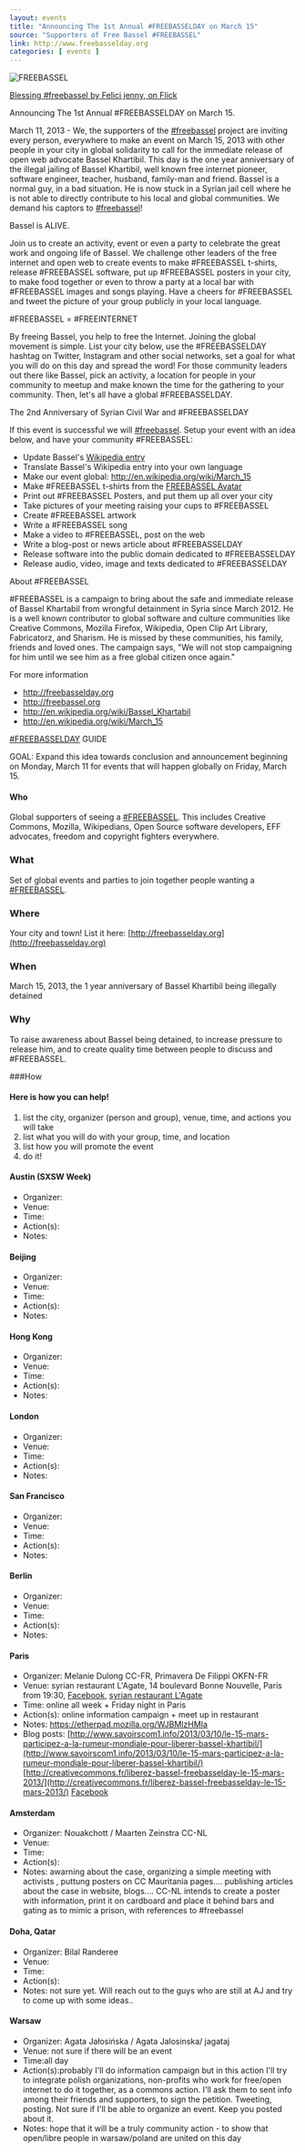 ```yaml
---
layout: events
title: "Announcing The 1st Annual #FREEBASSELDAY on March 15"
source: "Supporters of Free Bassel #FREEBASSEL"
link: http://www.freebasselday.org
categories: [ events ]
---
```


![FREEBASSEL](http://farm9.staticflickr.com/8366/8493011005_9c69dcd8d6_o.jpg)

[Blessing #freebassel by Felici jenny, on Flick](http://www.flickr.com/photos/14501922@N02/8493011005/)

Announcing The 1st Annual #FREEBASSELDAY on March 15.

March 11, 2013 - We, the supporters of the [#freebassel](https://twitter.com/#freebassel) project are inviting every person, everywhere to make an event on March 15, 2013 with other people in your city in global solidarity to call for the immediate release of open web advocate Bassel Khartibil. This day is the one year anniversary of the illegal jailing of Bassel Khartibil, well known free internet pioneer, software engineer, teacher, husband, family-man and friend. Bassel is a normal guy, in a bad situation. He is now stuck in a Syrian jail cell where he is not able to directly contribute to his local and global communities. We demand his captors to [#freebassel](https://twitter.com/#freebassel)!

Bassel is ALIVE.

Join us to create an activity, event or even a party to celebrate the great work and ongoing life of Bassel. We challenge other leaders of the free internet and open web to create events to make #FREEBASSEL t-shirts, release #FREEBASSEL software, put up #FREEBASSEL posters in your city, to make food together or even to throw a party at a local bar with #FREEBASSEL images and songs playing. Have a cheers for #FREEBASSEL and tweet the picture of your group publicly in your local language.

#FREEBASSEL = #FREEINTERNET

By freeing Bassel, you help to free the Internet. Joining the global movement is simple. List your city below, use the #FREEBASSELDAY hashtag on Twitter, Instagram and other social networks, set a goal for what you will do on this day and spread the word! For those community leaders out there like Bassel, pick an activity, a location for people in your community to meetup and make known the time for the gathering to your community. Then, let's all have a global #FREEBASSELDAY.

The 2nd Anniversary of Syrian Civil War and #FREEBASSELDAY

If this event is successful we will [#freebassel](https://twitter.com/#freebassel). Setup your event with an idea below, and have your community #FREEBASSEL:

* Update Bassel's [Wikipedia entry](http://en.wikipedia.org/wiki/Bassel_Khartabil) 
* Translate Bassel's Wikipedia entry into your own language
* Make our event global: http://en.wikipedia.org/wiki/March_15
* Make #FREEBASSEL t-shirts from the [FREEBASSEL Avatar](http://openclipart.org/search/?query=freebassel)
* Print out #FREEBASSEL Posters, and put them up all over your city
* Take pictures of your meeting raising your cups to #FREEBASSEL
* Create #FREEBASSEL artwork
* Write a #FREEBASSEL song
* Make a video to #FREEBASSEL, post on the web
* Write a blog-post or news article about #FREEBASSELDAY
* Release software into the public domain dedicated to #FREEBASSELDAY
* Release audio, video, image and texts dedicated to #FREEBASSELDAY


About #FREEBASSEL

#FREEBASSEL is a campaign to bring about the safe and immediate release of Bassel Khartabil from wrongful detainment in Syria since March 2012. He is a well known contributor to global software and culture communities like Creative Commons, Mozilla Firefox, Wikipedia, Open Clip Art Library, Fabricatorz, and Sharism. He is missed by these communities, his family, friends and loved ones. The campaign says, "We will not stop campaigning for him until we see him as a free global citizen once again."

For more information

* http://freebasselday.org
* http://freebassel.org
* http://en.wikipedia.org/wiki/Bassel_Khartabil
* http://en.wikipedia.org/wiki/March_15

[#FREEBASSELDAY](https://twitter.com/#freebasselday) GUIDE

GOAL: Expand this idea towards conclusion and announcement beginning on Monday, March 11 for events that will happen globally on Friday, March 15.

#### Who

Global supporters of seeing a [#FREEBASSEL](https://twitter.com/#freebassel). This includes Creative Commons, Mozilla, Wikipedians, Open Source software developers, EFF advocates, freedom and copyright fighters everywhere.

### What

Set of global events and parties to join together people wanting a [#FREEBASSEL](https://twitter.com/#freebassel).

### Where

Your city and town! List it here: [http://freebasselday.org](http://freebasselday.org)

### When

March 15, 2013, the 1 year anniversary of Bassel Khartibil being illegally detained

### Why

To raise awareness about Bassel being detained, to increase pressure to release him, and to create quality time between people to discuss and #FREEBASSEL.


###How

#### Here is how you can help!

1. list the city, organizer (person and group), venue, time, and actions you will take
2. list what you will do with your group, time, and location
3. list how you will promote the event
4. do it!

#### Austin (SXSW Week)

* Organizer:
* Venue: 
* Time:
* Action(s):
* Notes: 

#### Beijing
* Organizer:
* Venue: 
* Time:
* Action(s):
* Notes: 

#### Hong Kong
* Organizer:
* Venue: 
* Time:
* Action(s):
* Notes: 

#### London
* Organizer:
* Venue: 
* Time:
* Action(s):
* Notes: 

#### San Francisco
* Organizer:
* Venue: 
* Time:
* Action(s):
* Notes: 

#### Berlin
* Organizer:
* Venue: 
* Time:
* Action(s):
* Notes: 

#### Paris
* Organizer: Melanie Dulong CC-FR, Primavera De Filippi OKFN-FR
* Venue: syrian restaurant L'Agate, 14 boulevard Bonne Nouvelle, Paris from 19:30, [Facebook](https://www.facebook.com/events/426981290720783/), [syrian restaurant L'Agate](http://lebistrosyrien.com/bistro/contact.php)
* Time: online all week + Friday night in Paris
* Action(s): online information campaign + meet up in restaurant
* Notes: https://etherpad.mozilla.org/WJBMlzHMIa
*  Blog posts:
[http://www.savoirscom1.info/2013/03/10/le-15-mars-participez-a-la-rumeur-mondiale-pour-liberer-bassel-khartibil/](http://www.savoirscom1.info/2013/03/10/le-15-mars-participez-a-la-rumeur-mondiale-pour-liberer-bassel-khartibil/)
[http://creativecommons.fr/liberez-bassel-freebasselday-le-15-mars-2013/](http://creativecommons.fr/liberez-bassel-freebasselday-le-15-mars-2013/)
[Facebook](https://www.facebook.com/events/426981290720783/)

#### Amsterdam
* Organizer: Nouakchott / Maarten Zeinstra CC-NL
* Venue: 
* Time:
* Action(s):
* Notes: awarning  about the case, organizing a simple meeting with activists , puttung  posters on CC Mauritania pages.... publishing articles about the case in  website, blogs....
CC-NL intends to create a poster with information, print it on cardboard and place it behind bars and gating as to mimic a prison, with references to #freebassel

#### Doha, Qatar
* Organizer: Bilal Randeree
* Venue: 
* Time:
* Action(s):
* Notes: not sure yet. Will reach out to the guys who are still at AJ and try to come up with some ideas..

#### Warsaw
* Organizer: Agata Jałosińska / Agata Jalosinska/ jagataj
* Venue: not sure if there will be an event
* Time:all day
* Action(s):probably I'll do information campaign but in this action I'll try to integrate polish organizations,  non-profits who work for free/open internet to do it together, as a commons action. I'll ask them to sent info among their friends and supporters, to sign the petition. Tweeting, posting. Not sure if I'll be able to organize an event. Keep you posted about it.
* Notes: hope that it will be a truly community action - to show that open/libre people in warsaw/poland are united on this day
